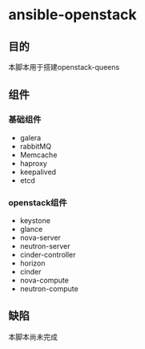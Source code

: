 # ansible-openstack
## 目的
本脚本用于搭建openstack-queens
## 组件
### 基础组件
- galera
- rabbitMQ
- Memcache
- haproxy
- keepalived
- etcd
### openstack组件
- keystone
- glance
- nova-server
- neutron-server
- cinder-controller
- horizon
- cinder
- nova-compute
- neutron-compute
## 缺陷
本脚本尚未完成
